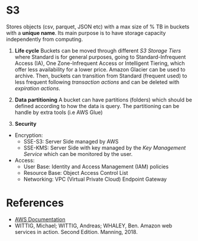 # S3

Stores objects (csv, parquet, JSON etc) with a max size of % TB in buckets with a **unique name**.
Its main purpose is to have storage capacity independently from computing.

1. **Life cycle** 
Buckets can be moved through different *S3 Storage Tiers* where Standard is for general purposes, going to Standard-Infrequent Access (IA), One Zone-Infrequent Access or Intelligent Tiering, which offer less availability for a lower price.
Amazon Glacier can be used to archive.
Then, buckets can transition from Standard (frequent used) to less frequent following *transaction actions* and can be deleted with *expiration actions*.

2. **Data partitioning**
A bucket can have partitions (folders) which should be defined according to how the data is query.
The partitioning can be handle by extra tools (i.e AWS Glue)

3. **Security**

- Encryption:
    - SSE-S3: Server Side managed by AWS
    - SSE-KMS: Server Side with key managed by the *Key Management Service* which can be monitored by the user. 
- Access:
    - User Base: Identity and Access Management (IAM) policies
    - Resource Base: Object Access Control List
    - Networking: VPC (Virtual Private Cloud) Endpoint Gateway


# References

- [AWS Documentation](https://docs.aws.amazon.com/index.html)
- WITTIG, Michael; WITTIG, Andreas; WHALEY, Ben. Amazon web services in action. Second Edition. Manning, 2018.
